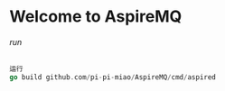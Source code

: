 # Welcome to AspireMQ



###### run

```go
运行
go build github.com/pi-pi-miao/AspireMQ/cmd/aspired

```

